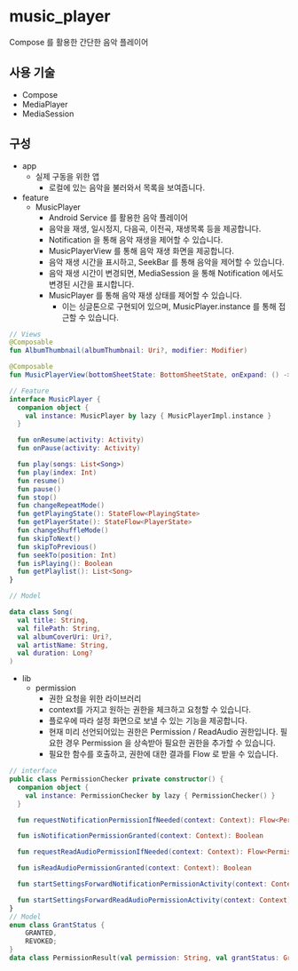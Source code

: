 # music_player

Compose 를 활용한 간단한 음악 플레이어

## 사용 기술
- Compose
- MediaPlayer
- MediaSession

## 구성
- app
  - 실제 구동을 위한 앱
    - 로컬에 있는 음악을 불러와서 목록을 보여줍니다.
- feature
  - MusicPlayer
    - Android Service 를 활용한 음악 플레이어
    - 음악을 재생, 일시정지, 다음곡, 이전곡, 재생목록 등을 제공합니다.
    - Notification 을 통해 음악 재생을 제어할 수 있습니다.
    - MusicPlayerView 를 통해 음악 재생 화면을 제공합니다.
    - 음악 재생 시간을 표시하고, SeekBar 를 통해 음악을 제어할 수 있습니다.
    - 음악 재생 시간이 변경되면, MediaSession 을 통해 Notification 에서도 변경된 시간을 표시합니다.
    - MusicPlayer 를 통해 음악 재생 상태를 제어할 수 있습니다.
      - 이는 싱글톤으로 구현되어 있으며, MusicPlayer.instance 를 통해 접근할 수 있습니다.
     
```kotlin
// Views
@Composable
fun AlbumThumbnail(albumThumbnail: Uri?, modifier: Modifier) 

@Composable
fun MusicPlayerView(bottomSheetState: BottomSheetState, onExpand: () -> Unit, onCollapse: () -> Unit) 

// Feature
interface MusicPlayer {
  companion object {
    val instance: MusicPlayer by lazy { MusicPlayerImpl.instance }
  }

  fun onResume(activity: Activity)
  fun onPause(activity: Activity)

  fun play(songs: List<Song>)
  fun play(index: Int)
  fun resume()
  fun pause()
  fun stop()
  fun changeRepeatMode()
  fun getPlayingState(): StateFlow<PlayingState>
  fun getPlayerState(): StateFlow<PlayerState>
  fun changeShuffleMode()
  fun skipToNext()
  fun skipToPrevious()
  fun seekTo(position: Int)
  fun isPlaying(): Boolean
  fun getPlaylist(): List<Song>
}

// Model

data class Song(
  val title: String,
  val filePath: String,
  val albumCoverUri: Uri?,
  val artistName: String,
  val duration: Long?
)
```
- lib
  - permission
    - 권한 요청을 위한 라이브러리
    - context를 가지고 원하는 권한을 체크하고 요청할 수 있습니다.
    - 플로우에 따라 설정 화면으로 보낼 수 있는 기능을 제공합니다.
    - 현재 미리 선언되어있는 권한은 Permission / ReadAudio 권한입니다. 필요한 경우 Permission 을 상속받아 필요한 권한을 추가할 수 있습니다.
    - 필요한 함수를 호출하고, 권한에 대한 결과를 Flow 로 받을 수 있습니다.

```kotlin
// interface
public class PermissionChecker private constructor() {
  companion object {
    val instance: PermissionChecker by lazy { PermissionChecker() }
  }

  fun requestNotificationPermissionIfNeeded(context: Context): Flow<PermissionResult> 

  fun isNotificationPermissionGranted(context: Context): Boolean 

  fun requestReadAudioPermissionIfNeeded(context: Context): Flow<PermissionResult> 

  fun isReadAudioPermissionGranted(context: Context): Boolean 

  fun startSettingsForwardNotificationPermissionActivity(context: Context): Flow<PermissionResult> 

  fun startSettingsForwardReadAudioPermissionActivity(context: Context): Flow<PermissionResult> 
}
// Model
enum class GrantStatus {
    GRANTED,
    REVOKED;
}
data class PermissionResult(val permission: String, val grantStatus: GrantStatus)
```
